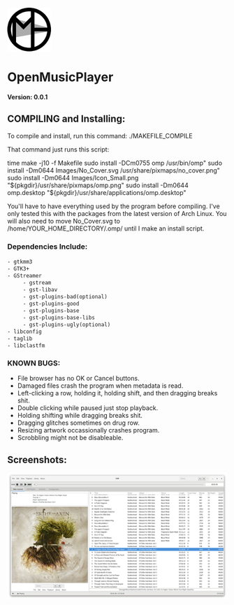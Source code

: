 ![Logo](/Images/Icon_Small.png?raw=true)
# OpenMusicPlayer
#### Version: 0.0.1

## COMPILING and Installing:

  To compile and install, run this command:   ./MAKEFILE_COMPILE


  That command just runs this script:

  time make -j10 -f Makefile
  sudo install -DCm0755 omp /usr/bin/omp"
  sudo install -Dm0644 Images/No_Cover.svg /usr/share/pixmaps/no_cover.png"
  sudo install -Dm0644 Images/Icon_Small.png "${pkgdir}/usr/share/pixmaps/omp.png"
  sudo install -Dm0644 omp.desktop "${pkgdir}/usr/share/applications/omp.desktop"



  You'll have to have everything used by the program before compiling. I've
  only tested this with the packages from the latest version of Arch Linux.
  You will also need to move No_Cover.svg to /home/YOUR_HOME_DIRECTORY/.omp/
  until I make an install script.

  ### Dependencies Include:

    - gtkmm3
    - GTK3+
    - GStreamer
         - gstream
         - gst-libav
         - gst-plugins-bad(optional)
         - gst-plugins-good
         - gst-plugins-base
         - gst-plugins-base-libs
         - gst-plugins-ugly(optional)
    - libconfig
    - taglib
    - libclastfm 


### KNOWN BUGS:

  - File browser has no OK or Cancel buttons.
  - Damaged files crash the program when metadata is read.
  - Left-clicking a row, holding it, holding shift, and then dragging breaks
    shit.
  - Double clicking while paused just stop playback.
  - Holding shifting while dragging breaks shit.
  - Dragging glitches sometimes on drug row.
  - Resizing artwork occassionally crashes program.
  - Scrobbling might not be disableable.
  
  
## Screenshots:
![Screenshot1](Images/Screenshots/NRnilGB.png?raw=true)
